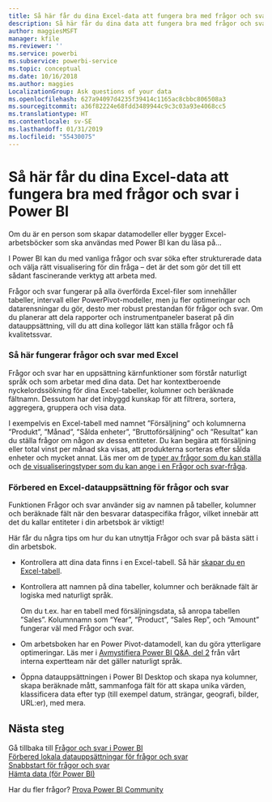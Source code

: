 ```yaml
---
title: Så här får du dina Excel-data att fungera bra med frågor och svar i Power BI
description: Så här får du dina data att fungera bra med frågor och svar i Power BI
author: maggiesMSFT
manager: kfile
ms.reviewer: ''
ms.service: powerbi
ms.subservice: powerbi-service
ms.topic: conceptual
ms.date: 10/16/2018
ms.author: maggies
LocalizationGroup: Ask questions of your data
ms.openlocfilehash: 627a94097d4235f39414c1165ac8cbbc806508a3
ms.sourcegitcommit: a36f82224e68fdd3489944c9c3c03a93e4068cc5
ms.translationtype: HT
ms.contentlocale: sv-SE
ms.lasthandoff: 01/31/2019
ms.locfileid: "55430075"
---
```

# <a name="how-to-make-your-excel-data-work-well-with-qa-in-power-bi"></a>Så här får du dina Excel-data att fungera bra med frågor och svar i Power BI
Om du är en person som skapar datamodeller eller bygger Excel-arbetsböcker som ska användas med Power BI kan du läsa på...

I Power BI kan du med vanliga frågor och svar söka efter strukturerade data och välja rätt visualisering för din fråga – det är det som gör det till ett sådant fascinerande verktyg att arbeta med.   

Frågor och svar fungerar på alla överförda Excel-filer som innehåller tabeller, intervall eller PowerPivot-modeller, men ju fler optimeringar och datarensningar du gör, desto mer robust prestandan för frågor och svar.  Om du planerar att dela rapporter och instrumentpaneler baserat på din datauppsättning, vill du att dina kollegor lätt kan ställa frågor och få kvalitetssvar.

### <a name="how-qa-works-with-excel"></a>Så här fungerar frågor och svar med Excel
Frågor och svar har en uppsättning kärnfunktioner som förstår naturligt språk och som arbetar med dina data. Det har kontextberoende nyckelordssökning för dina Excel-tabeller, kolumner och beräknade fältnamn. Dessutom har det inbyggd kunskap för att filtrera, sortera, aggregera, gruppera och visa data. 

I exempelvis en Excel-tabell med namnet ”Försäljning” och kolumnerna ”Produkt”, ”Månad”, ”Sålda enheter”, ”Bruttoförsäljning” och ”Resultat” kan du ställa frågor om någon av dessa entiteter.  Du kan begära att försäljning eller total vinst per månad ska visas, att produkterna sorteras efter sålda enheter och mycket annat. Läs mer om de [typer av frågor som du kan ställa](consumer/end-user-q-and-a.md) och [de visualiseringstyper som du kan ange i en Frågor och svar-fråga](visuals/power-bi-visualization-types-for-reports-and-q-and-a.md).

### <a name="prepare-an-excel-dataset-for-qa"></a>Förbered en Excel-datauppsättning för frågor och svar
Funktionen Frågor och svar använder sig av namnen på tabeller, kolumner och beräknade fält när den besvarar dataspecifika frågor, vilket innebär att det du kallar entiteter i din arbetsbok är viktigt!

Här får du några tips om hur du kan utnyttja Frågor och svar på bästa sätt i din arbetsbok.

* Kontrollera att dina data finns i en Excel-tabell. Så här [skapar du en Excel-tabell](https://support.office.com/article/Create-an-Excel-table-in-a-worksheet-e81aa349-b006-4f8a-9806-5af9df0ac664).
* Kontrollera att namnen på dina tabeller, kolumner och beräknade fält är logiska med naturligt språk.
  
  Om du t.ex. har en tabell med försäljningsdata, så anropa tabellen ”Sales”. Kolumnnamn som “Year”, “Product”, “Sales Rep”, och “Amount” fungerar väl med Frågor och svar.

* Om arbetsboken har en Power Pivot-datamodell, kan du göra ytterligare optimeringar. Läs mer i [Avmystifiera Power BI Q&A, del 2](http://blogs.msdn.com/b/powerbi/archive/2014/02/27/demystifying-power-bi-q-amp-a-part-2.aspx) från vårt interna expertteam när det gäller naturligt språk.

* Öppna datauppsättningen i Power BI Desktop och skapa nya kolumner, skapa beräknade mått, sammanfoga fält för att skapa unika värden, klassificera data efter typ (till exempel datum, strängar, geografi, bilder, URL:er), med mera.

## <a name="next-steps"></a>Nästa steg
Gå tillbaka till [Frågor och svar i Power BI](consumer/end-user-q-and-a.md)  
[Förbered lokala datauppsättningar för frågor och svar](service-q-and-a-direct-query.md)   
[Snabbstart för frågor och svar](power-bi-visualization-introduction-to-q-and-a.md)  
[Hämta data (för Power BI)](service-get-data.md)  

Har du fler frågor? [Prova Power BI Community](http://community.powerbi.com/)

